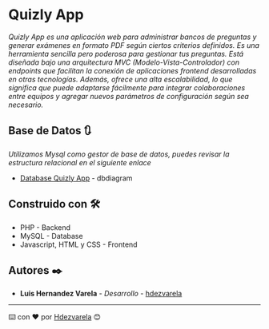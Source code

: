 # Quizly App

_Quizly App es una aplicación web para administrar bancos de preguntas y generar exámenes en formato PDF según ciertos criterios definidos. Es una herramienta sencilla pero poderosa para gestionar tus preguntas. Está diseñada bajo una arquitectura MVC (Modelo-Vista-Controlador) con endpoints que facilitan la conexión de aplicaciones frontend desarrolladas en otras tecnologías. Además, ofrece una alta escalabilidad, lo que significa que puede adaptarse fácilmente para integrar colaboraciones entre equipos y agregar nuevos parámetros de configuración según sea necesario._

## Base de Datos 🔃

_Utilizamos Mysql como gestor de base de datos, puedes revisar la estructura relacional en el siguiente enlace_

* [Database Quizly App](https://dbdiagram.io/d/App-Quizly-Project-65b766d9ac844320aeecec66) - dbdiagram

## Construido con 🛠️

* PHP - Backend
* MySQL - Database
* Javascript, HTML y CSS - Frontend

## Autores ✒️

* **Luis Hernandez Varela** - *Desarrollo* - [hdezvarela](https://github.com/hdezvarela)

---
⌨️ con ❤️ por [Hdezvarela](https://hdezvarela.com/) 😊
